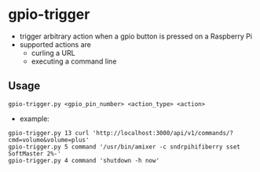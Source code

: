# gpio-trigger

* trigger arbitrary action when a gpio button is pressed on a Raspberry Pi
* supported actions are
  * curling a URL
  * executing a command line

## Usage

```
gpio-trigger.py <gpio_pin_number> <action_type> <action>
```

* example:
```
gpio-trigger.py 13 curl 'http://localhost:3000/api/v1/commands/?cmd=volume&volume=plus'
gpio-trigger.py 5 command '/usr/bin/amixer -c sndrpihifiberry sset SoftMaster 2%-'
gpio-trigger.py 4 command 'shutdown -h now'
```
